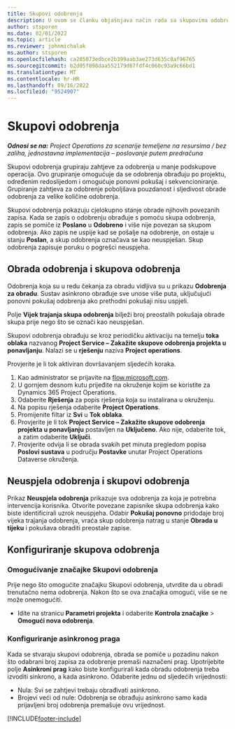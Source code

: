 ```yaml
---
title: Skupovi odobrenja
description: U ovom se članku objašnjava način rada sa skupovima odobrenja, zahtjevima i podskupovima tih operacija.
author: stsporen
ms.date: 02/01/2022
ms.topic: article
ms.reviewer: johnmichalak
ms.author: stsporen
ms.openlocfilehash: ca205073edbce2b399aab3ae273d635c8af96765
ms.sourcegitcommit: b2d05f898daa552179d67fdf4c060c93a9c66bd1
ms.translationtype: MT
ms.contentlocale: hr-HR
ms.lasthandoff: 09/16/2022
ms.locfileid: "9524907"
---
```

# <a name="approval-sets"></a>Skupovi odobrenja

_**Odnosi se na:** Project Operations za scenarije temeljene na resursima / bez zaliha, jednostavna implementacija – poslovanje putem predračuna_

Skupovi odobrenja grupiraju zahtjeve za odobrenja u manje podskupove operacija. Ovo grupiranje omogućuje da se odobrenja obrađuju po projektu, određenim redoslijedom i omogućuje ponovni pokušaj i sekvencioniranje. Grupiranje zahtjeva za odobrenje poboljšava pouzdanost i sljedivost obrade odobrenja za velike količine odobrenja.

Skupovi odobrenja pokazuju cjelokupno stanje obrade njihovih povezanih zapisa. Kada se zapis o odobrenju obrađuje s pomoću skupa odobrenja, zapis se pomiče iz **Poslano** u **Odobreno** i više nije povezan sa skupom odobrenja. Ako zapis ne uspije kad se pošalje na odobrenje, on ostaje u stanju **Poslan**, a skup odobrenja označava se kao neuspješan. Skup odobrenja zapisuje poruku o pogrešci neuspjeha.

## <a name="processing-approvals-and-approval-sets"></a>Obrada odobrenja i skupova odobrenja
Odobrenja koja su u redu čekanja za obradu vidljiva su u prikazu **Odobrenja za obradu**. Sustav asinkrono obrađuje sve unose više puta, uključujući ponovni pokušaj odobrenja ako prethodni pokušaji nisu uspjeli.

Polje **Vijek trajanja skupa odobrenja** bilježi broj preostalih pokušaja obrade skupa prije nego što se označi kao neuspješan.

Skupovi odobrenja obrađuju se kroz periodičku aktivaciju na temelju **toka oblaka** nazvanog **Project Service – Zakažite skupove odobrenja projekta u ponavljanju**. Nalazi se u **rješenju** naziva **Project operations**. 

Provjerite je li tok aktiviran dovršavanjem sljedećih koraka.

1. Kao administrator se prijavite na [flow.microsoft.com](https://powerautomate.microsoft.com).
2. U gornjem desnom kutu prijeđite na okruženje kojim se koristite za Dynamics 365 Project Operations.
3. Odaberite **Rješenja** za popis rješenja koja su instalirana u okruženju.
4. Na popisu rješenja odaberite **Project Operations**.
5. Promijenite filtar iz **Svi** u **Tok oblaka**.
6. Provjerite je li tok **Project Service – Zakažite skupove odobrenja projekta u ponavljanju** postavljen na **Uključeno**. Ako nije, odaberite tok, a zatim odaberite **Uključi**.
7. Provjerite odvija li se obrada svakih pet minuta pregledom popisa **Poslovi sustava** u području **Postavke** unutar Project Operations Dataverse okruženja.

## <a name="failed-approvals-and-approval-sets"></a>Neuspjela odobrenja i skupovi odobrenja
Prikaz **Neuspjela odobrenja** prikazuje sva odobrenja za koja je potrebna intervencija korisnika. Otvorite povezane zapisnike skupa odobrenja kako biste identificirali uzrok neuspjeha.
Odabir **Pokušaj ponovno** pridodaje broj vijeka trajanja odobrenja, vraća skup odobrenja natrag u stanje **Obrada u tijeku** i pokušava obraditi preostale zapise.

## <a name="configure-approval-sets"></a>Konfiguriranje skupova odobrenja

### <a name="enable-the-approval-sets-feature"></a>Omogućivanje značajke Skupovi odobrenja
Prije nego što omogućite značajku Skupovi odobrenja, utvrdite da u obradi trenutačno nema odobrenja. Nakon što se ova značajka omogući, više se ne može onemogućiti.

- Idite na stranicu **Parametri projekta** i odaberite **Kontrola značajke** > **Omogući nova odobrenja**.

### <a name="configuring-the-asynchronous-threshold"></a>Konfiguriranje asinkronog praga 
Kada se stvaraju skupovi odobrenja, obrada se pomiče u pozadinu nakon što odabrani broj zapisa za odobrenje premaši naznačeni prag. Upotrijebite polje **Asinkroni prag** kako biste konfigurirali kada obradu odobrenja treba izvoditi sinkrono, a kada asinkrono. Odaberite jednu od sljedećih vrijednosti:

  - Nula: Svi se zahtjevi trebaju obrađivati asinkrono. 
  - Brojevi veći od nule: Odobrenja se obrađuju asinkrono samo kada prijavljeni broj odobrenja premašuje ovu vrijednost.

[!INCLUDE[footer-include](../includes/footer-banner.md)]

